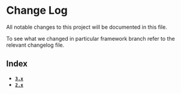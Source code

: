 # Change Log

All notable changes to this project will be documented in this file.

To see what we changed in particular framework branch refer to the relevant changelog file.

## Index

- [**`3.x`**](CHANGELOG-3.md)
- [**`2.x`**](CHANGELOG-2.md)
